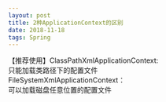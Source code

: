 ```yaml
--- 
layout: post
title: 2种ApplicationContext的区别
date: 2018-11-18
tags: Spring
---
```

【推荐使用】ClassPathXmlApplicationContext:  
只能加载类路径下的配置文件  
FileSystemXmlApplicationContext：  
可以加载磁盘任意位置的配置文件  

